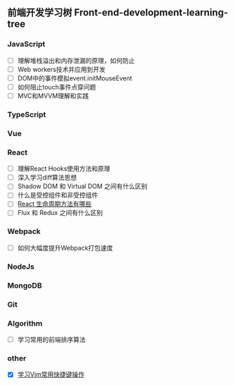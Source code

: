 ## 前端开发学习树 Front-end-development-learning-tree

### JavaScript

- [ ] 理解堆栈溢出和内存泄漏的原理，如何防止
- [ ] Web workers技术并应用到开发
- [ ] DOM中的事件模拟event.initMouseEvent
- [ ] 如何阻止touch事件点穿问题
- [ ] MVC和MVVM理解和实践

### TypeScript

### Vue

### React

- [ ] 理解React Hooks使用方法和原理
- [ ] 深入学习diff算法思想
- [ ] Shadow DOM 和 Virtual DOM 之间有什么区别
- [ ] 什么是受控组件和非受控组件
- [ ] [React 生命周期方法有哪些](./article/NO00001.md)
- [ ] Flux 和 Redux 之间有什么区别

### Webpack

- [ ] 如何大幅度提升Webpack打包速度

### NodeJs

### MongoDB

### Git

### Algorithm

- [ ] 学习常用的前端排序算法

### other

- [x] [学习Vim常用快捷键操作](./article/NO00001.md)